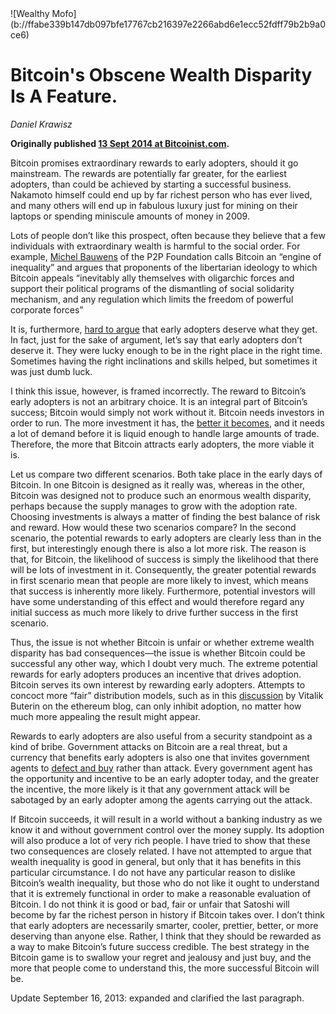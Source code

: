 <div class="my-4 text-center">![Wealthy Mofo](b://ffabe339b147db097bfe17767cb216397e2266abd6e1ecc52fdff79b2b9a0ce6)</div>


# Bitcoin's Obscene Wealth Disparity Is A Feature.

_Daniel Krawisz_

**Originally published [13 Sept 2014 at Bitcoinist.com](https://bitcoinist.com/bitcoins-obscene-wealth-disparity-is-a-feature/).**


Bitcoin promises extraordinary rewards to early adopters, should it go mainstream. The rewards are potentially far greater, for the earliest adopters, than could be achieved by starting a successful business. Nakamoto himself could end up by far richest person who has ever lived, and many others will end up in fabulous luxury just for mining on their laptops or spending miniscule amounts of money in 2009.

Lots of people don’t like this prospect, often because they believe that a few individuals with extraordinary wealth is harmful to the social order. For example, [Michel Bauwens](https://blog.p2pfoundation.net/a-political-evaluation-of-bitcoin/2014/09/09) of the P2P Foundation calls Bitcoin an “engine of inequality” and argues that proponents of the libertarian ideology to which Bitcoin appeals “inevitably ally themselves with oligarchic forces and support their political programs of the dismantling of social solidarity mechanism, and any regulation which limits the freedom of powerful corporate forces”

It is, furthermore, [hard to argue](http://www.philosophyofbitcoin.com/2014/03/do-early-bitcoin-adopters-deserve-their.html) that early adopters deserve what they get. In fact, just for the sake of argument, let’s say that early adopters don’t deserve it. They were lucky enough to be in the right place in the right time. Sometimes having the right inclinations and skills helped, but sometimes it was just dumb luck.

I think this issue, however, is framed incorrectly. The reward to Bitcoin’s early adopters is not an arbitrary choice. It is an integral part of Bitcoin’s success; Bitcoin would simply not work without it. Bitcoin needs investors in order to run. The more investment it has, the [better it becomes](b://6d2a7516a7ba5fcdd4209e693d7d243a286af2c226a501509a8db14f1c3a63b7), and it needs a lot of demand before it is liquid enough to handle large amounts of trade. Therefore, the more that Bitcoin attracts early adopters, the more viable it is.

Let us compare two different scenarios. Both take place in the early days of Bitcoin. In one Bitcoin is designed as it really was, whereas in the other, Bitcoin was designed not to produce such an enormous wealth disparity, perhaps because the supply manages to grow with the adoption rate. Choosing investments is always a matter of finding the best balance of risk and reward. How would these two scenarios compare? In the second scenario, the potential rewards to early adopters are clearly less than in the first, but interestingly enough there is also a lot more risk. The reason is that, for Bitcoin, the likelihood of success is simply the likelihood that there will be lots of investment in it. Consequently, the greater potential rewards in first scenario mean that people are more likely to invest, which means that success is inherently more likely. Furthermore, potential investors will have some understanding of this effect and would therefore regard any initial success as much more likely to drive further success in the first scenario.

Thus, the issue is not whether Bitcoin is unfair or whether extreme wealth disparity has bad consequences—the issue is whether Bitcoin could be successful any other way, which I doubt very much. The extreme potential rewards for early adopters produces an incentive that drives adoption. Bitcoin serves its own interest by rewarding early adopters. Attempts to concoct more “fair” distribution models, such as in this [discussion](https://blog.ethereum.org/2014/05/24/on-long-term-cryptocurrency-distribution-models/) by Vitalik Buterin on the ethereum blog, can only inhibit adoption, no matter how much more appealing the result might appear.

Rewards to early adopters are also useful from a security standpoint as a kind of bribe. Government attacks on Bitcoin are a real threat, but a currency that benefits early adopters is also one that invites government agents to [defect and buy](b://c19046f4ae656c75d37e194438281887873f1d63eb861420925fda1e7fdd4dbc) rather than attack. Every government agent has the opportunity and incentive to be an early adopter today, and the greater the incentive, the more likely is it that any government attack will be sabotaged by an early adopter among the agents carrying out the attack.

If Bitcoin succeeds, it will result in a world without a banking industry as we know it and without government control over the money supply. Its adoption will also produce a lot of very rich people. I have tried to show that these two consequences are closely related. I have not attempted to argue that wealth inequality is good in general, but only that it has benefits in this particular circumstance. I do not have any particular reason to dislike Bitcoin’s wealth inequality, but those who do not like it ought to understand that it is extremely functional in order to make a reasonable evaluation of Bitcoin. I do not think it is good or bad, fair or unfair that Satoshi will become by far the richest person in history if Bitcoin takes over. I don’t think that early adopters are necessarily smarter, cooler, prettier, better, or more deserving than anyone else. Rather, I think that they should be rewarded as a way to make Bitcoin’s future success credible. The best strategy in the Bitcoin game is to swallow your regret and jealousy and just buy, and the more that people come to understand this, the more successful Bitcoin will be.

Update September 16, 2013: expanded and clarified the last paragraph. 
